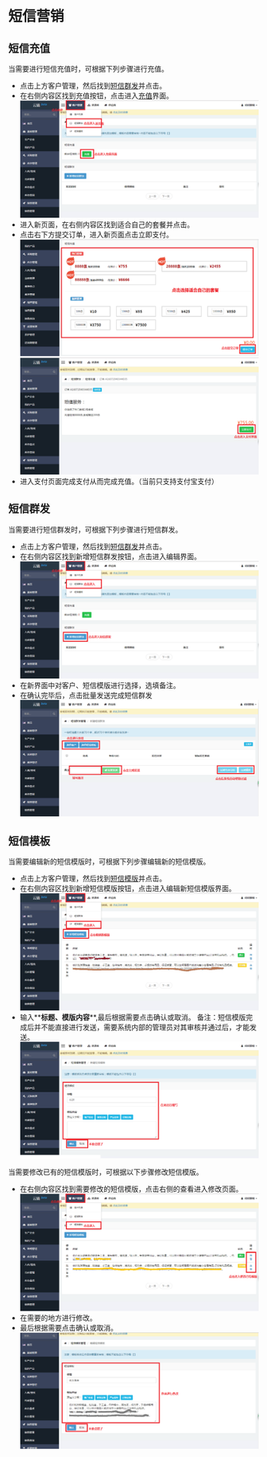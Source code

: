 # 短信营销

## 短信充值
当需要进行短信充值时，可根据下列步骤进行充值。

- 点击上方客户管理，然后找到[短信群发](https://58ee.top/sms)并点击。
- 在右侧内容区找到充值按钮，点击进入[充值](https://58ee.top/pay/sms)界面。
  ![短信群发首页](images/短信群发首页.png)
- 进入新页面，在右侧内容区找到适合自己的套餐并点击。
- 点击右下方提交订单，进入新页面点击立即支付。
  ![短信充值](images/短信充值.png)
  ![短信充值订单](images/短信充值订单.png)
- 进入支付页面完成支付从而完成充值。（当前只支持支付宝支付）

## 短信群发
当需要进行短信群发时，可根据下列步骤进行短信群发。

- 点击上方客户管理，然后找到[短信群发](https://58ee.top/sms)并点击。
- 在右侧内容区找到新增短信群发按钮，点击进入编辑界面。
  ![短信群发新增](images/短信群发新增.png)
- 在新界面中对客户、短信模版进行选择，选填备注。
- 在确认完毕后，点击批量发送完成短信群发
  ![短信群发编辑](images/短信群发编辑.png)

## 短信模板
当需要编辑新的短信模版时，可根据下列步骤编辑新的短信模版。

- 点击上方客户管理，然后找到[短信模版](https://58ee.top/sms/tmpl)并点击。
- 在右侧内容区找到新增短信模版按钮，点击进入编辑新短信模版界面。
  ![短信模板首页](images/短信模板首页.png)
- 输入**__标题__**、**__模版内容__**,最后根据需要点击确认或取消。
  备注：短信模版完成后并不能直接进行发送，需要系统内部的管理员对其审核并通过后，才能发送。
  ![短信模板新增](images/短信模板新增.png)

当需要修改已有的短信模版时，可根据以下步骤修改短信模版。

- 在右侧内容区找到需要修改的短信模版，点击右侧的查看进入修改页面。
  ![短信模板编辑](images/短信模板编辑.png)
- 在需要的地方进行修改。
- 最后根据需要点击确认或取消。
  ![短信模板编辑1](images/短信模板编辑1.png)
